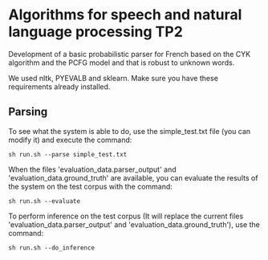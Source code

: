 # Algorithms for speech and natural language processing TP2

Development of a basic probabilistic parser for French based on the CYK algorithm and the PCFG model and that is robust to unknown words.

We used nltk, PYEVALB and sklearn. Make sure you have these requirements already installed.

## Parsing

To see what the system is able to do, use the simple_test.txt file (you can modify it) and execute the command:

```
sh run.sh --parse simple_test.txt
```

When the files 'evaluation_data.parser_output' and 'evaluation_data.ground_truth' are available, you can evaluate the results of the system on the test corpus with the command:

```
sh run.sh --evaluate
```

To perform inference on the test corpus (It will replace the current files 'evaluation_data.parser_output' and 'evaluation_data.ground_truth'), use the command:

```
sh run.sh --do_inference
```